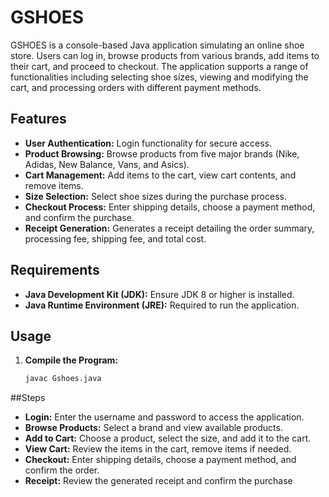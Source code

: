 # GSHOES

GSHOES is a console-based Java application simulating an online shoe store. Users can log in, browse products from various brands, add items to their cart, and proceed to checkout. The application supports a range of functionalities including selecting shoe sizes, viewing and modifying the cart, and processing orders with different payment methods.

## Features

- **User Authentication:** Login functionality for secure access.
- **Product Browsing:** Browse products from five major brands (Nike, Adidas, New Balance, Vans, and Asics).
- **Cart Management:** Add items to the cart, view cart contents, and remove items.
- **Size Selection:** Select shoe sizes during the purchase process.
- **Checkout Process:** Enter shipping details, choose a payment method, and confirm the purchase.
- **Receipt Generation:** Generates a receipt detailing the order summary, processing fee, shipping fee, and total cost.

## Requirements

- **Java Development Kit (JDK):** Ensure JDK 8 or higher is installed.
- **Java Runtime Environment (JRE):** Required to run the application.

## Usage

1. **Compile the Program:**
   ```bash
   javac Gshoes.java

##Steps

- **Login:** Enter the username and password to access the application.
- **Browse Products:** Select a brand and view available products.
- **Add to Cart:** Choose a product, select the size, and add it to the cart.
- **View Cart:** Review the items in the cart, remove items if needed.
- **Checkout:** Enter shipping details, choose a payment method, and confirm the order.
- **Receipt:** Review the generated receipt and confirm the purchase
